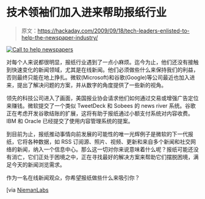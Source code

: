 # 技术领袖们加入进来帮助报纸行业

> 原文：<https://hackaday.com/2009/09/18/tech-leaders-enlisted-to-help-the-newspaper-industry/>

[![Call to help newspapers](img/f3ec212876411a0764391903ba445ca6.png "Call to help newspapers")](http://www.niemanlab.org/2009/09/microsofts-vision-for-a-next-gen-newspaper-looks-like-tweetdeck/)

对每个人来说都很明显，报纸行业遇到了一点小麻烦。迄今为止，他们还没有接触到快速变化的新闻领域，尤其是在线新闻。他们必须做些什么来保持我们的利益，否则最终只能在地上挣扎。微软(Microsoft)和谷歌(Google)等公司最近也加入进来，提出了解决问题的方案，并从数字的角度提供了一些新的视角。

领先的科技公司进入了画面，美国报业协会请求他们如何通过交易或增强广告定位来赚钱。微软提交了一个类似 TweetDeck 和 Sobees 的 news river 系统。谷歌正在考虑开发谷歌结账的扩展，这将有助于报纸通过小额支付系统对内容收费。IBM 和 Oracle 已经提交了使用内容管理系统的提案。

到目前为止，报纸推动事情向前发展的可能性的唯一光辉例子是微软的下一代报纸，它将各种数据，如 RSS 订阅源、照片、视频、更新和来自多个新闻和社交网络的新闻，纳入一个信息中心。那么这一切对你来说意味着什么呢？报纸可能还没有消亡，它们正处于困境之中，正在寻找最好的解决方案来帮助它们摆脱困境，满足今天的新闻浏览需求。

作为一名在线新闻观众，你希望报纸做些什么来吸引你？

[via [NiemanLabs](http://www.niemanlab.org/2009/09/microsofts-vision-for-a-next-gen-newspaper-looks-like-tweetdeck/)